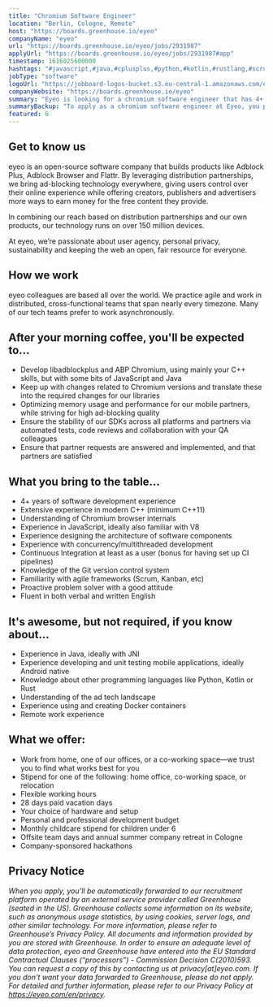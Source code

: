```yaml
---
title: "Chromium Software Engineer"
location: "Berlin, Cologne, Remote"
host: "https://boards.greenhouse.io/eyeo"
companyName: "eyeo"
url: "https://boards.greenhouse.io/eyeo/jobs/2931987"
applyUrl: "https://boards.greenhouse.io/eyeo/jobs/2931987#app"
timestamp: 1616025600000
hashtags: "#javascript,#java,#cplusplus,#python,#kotlin,#rustlang,#scrum,#android,#docker,#ui/ux,#git"
jobType: "software"
logoUrl: "https://jobboard-logos-bucket.s3.eu-central-1.amazonaws.com/eyeo"
companyWebsite: "https://boards.greenhouse.io/eyeo"
summary: "Eyeo is looking for a chromium software engineer that has 4+ years of software development experience."
summaryBackup: "To apply as a chromium software engineer at Eyeo, you preferably need to have some knowledge of: #javascript, #java, #python."
featured: 6
---
```


## Get to know us

eyeo is an open-source software company that builds products like Adblock Plus, Adblock Browser and Flattr. By leveraging distribution partnerships, we bring ad-blocking technology everywhere, giving users control over their online experience while offering creators, publishers and advertisers more ways to earn money for the free content they provide.

In combining our reach based on distribution partnerships and our own products, our technology runs on over 150 million devices.

At eyeo, we’re passionate about user agency, personal privacy, sustainability and keeping the web an open, fair resource for everyone.

## How we work

eyeo colleagues are based all over the world. We practice agile and work in distributed, cross-functional teams that span nearly every timezone. Many of our tech teams prefer to work asynchronously.

## After your morning coffee, you'll be expected to...

*   Develop libadblockplus and ABP Chromium, using mainly your C++ skills, but with some bits of JavaScript and Java
*   Keep up with changes related to Chromium versions and translate these into the required changes for our libraries
*   Optimizing memory usage and performance for our mobile partners, while striving for high ad-blocking quality
*   Ensure the stability of our SDKs across all platforms and partners via automated tests, code reviews and collaboration with your QA colleagues
*   Ensure that partner requests are answered and implemented, and that partners are satisfied

## What you bring to the table...

*   4+ years of software development experience
*   Extensive experience in modern C++ (minimum C++11)
*   Understanding of Chromium browser internals
*   Experience in JavaScript, ideally also familiar with V8
*   Experience designing the architecture of software components
*   Experience with concurrency/multithreaded development
*   Continuous Integration at least as a user (bonus for having set up CI pipelines)
*   Knowledge of the Git version control system
*   Familiarity with agile frameworks (Scrum, Kanban, etc)
*   Proactive problem solver with a good attitude
*   Fluent in both verbal and written English

## It's awesome, but not required, if you know about...

*   Experience in Java, ideally with JNI
*   Experience developing and unit testing mobile applications, ideally Android native
*   Knowledge about other programming languages like Python, Kotlin or Rust
*   Understanding of the ad tech landscape
*   Experience using and creating Docker containers
*   Remote work experience

## What we offer:

*   Work from home, one of our offices, or a co-working space—we trust you to find what works best for you
*   Stipend for one of the following: home office, co-working space, or relocation
*   Flexible working hours
*   28 days paid vacation days 
*   Your choice of hardware and setup
*   Personal and professional development budget
*   Monthly childcare stipend for children under 6
*   Offsite team days and annual summer company retreat in Cologne
*   Company-sponsored hackathons

## Privacy Notice

_When you apply, you’ll be automatically forwarded to our recruitment platform operated by an external service provider called Greenhouse (seated in the US). Greenhouse collects some information on its website, such as anonymous usage statistics, by using cookies, server logs, and other similar technology. For more information, please refer to Greenhouse’s Privacy Policy. All documents and information provided by you are stored with Greenhouse. In order to ensure an adequate level of data protection, eyeo and Greenhouse have entered into the EU Standard Contractual Clauses (“processors”) - Commission Decision C(2010)593. You can request a copy of this by contacting us at privacy\[at\]eyeo.com. If you don’t want your data forwarded to Greenhouse, please do not apply. For detailed and further information, please refer to our Privacy Policy at https://eyeo.com/en/privacy._
